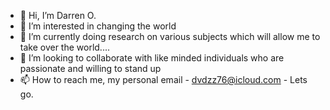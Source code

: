 - 👋 Hi, I’m Darren O.
- 👀 I’m interested in changing the world
- 🌱 I’m currently doing research on various subjects which will allow me to take over the world....
- 💞️ I’m looking to collaborate with like minded individuals who are passionate and willing to stand up
- 📫 How to reach me, my personal email - dvdzz76@icloud.com - Lets go.

<!---
dvdzz/dvdzz is a ✨ special ✨ repository because its `README.md` (this file) appears on your GitHub profile.
You can click the Preview link to take a look at your changes.
--->
